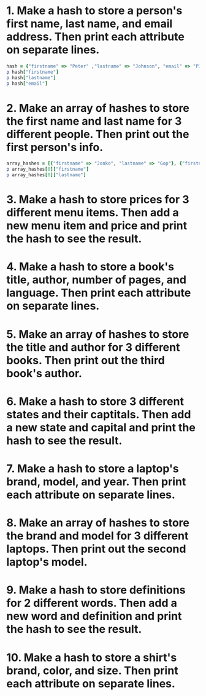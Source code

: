 # 1. Make a hash to store a person's first name, last name, and email address. Then print each attribute on separate lines.

```ruby
hash = {"firstname" => "Peter" ,"lastname" => "Johnson", "email" => "PJ@test.com"}
p hash["firstname"]
p hash["lastname"]
p hash["email"]
```

# 2. Make an array of hashes to store the first name and last name for 3 different people. Then print out the first person's info.

```ruby
array_hashes = [{"firstname" => "Jonko", "lastname" => "Gop"}, {"firstname" => "Piloe", "lastname" => "Head"}, {"firstname" => "Treomt", "lastname" => "Wore"} ]
p array_hashes[0]["firstname"]
p array_hashes[0]["lastname"]
```

# 3. Make a hash to store prices for 3 different menu items. Then add a new menu item and price and print the hash to see the result.

# 4. Make a hash to store a book's title, author, number of pages, and language. Then print each attribute on separate lines.

# 5. Make an array of hashes to store the title and author for 3 different books. Then print out the third book's author.

# 6. Make a hash to store 3 different states and their captitals. Then add a new state and capital and print the hash to see the result.

# 7. Make a hash to store a laptop's brand, model, and year. Then print each attribute on separate lines.

# 8. Make an array of hashes to store the brand and model for 3 different laptops. Then print out the second laptop's model.

# 9. Make a hash to store definitions for 2 different words. Then add a new word and definition and print the hash to see the result.

# 10. Make a hash to store a shirt's brand, color, and size. Then print each attribute on separate lines.
